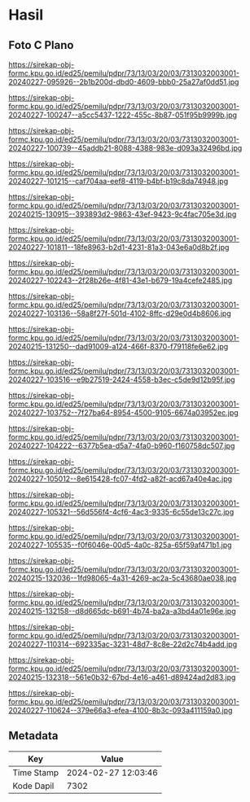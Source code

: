 # Hasil

## Foto C Plano

https://sirekap-obj-formc.kpu.go.id/ed25/pemilu/pdpr/73/13/03/20/03/7313032003001-20240227-095926--2b1b200d-dbd0-4609-bbb0-25a27af0dd51.jpg

https://sirekap-obj-formc.kpu.go.id/ed25/pemilu/pdpr/73/13/03/20/03/7313032003001-20240227-100247--a5cc5437-1222-455c-8b87-051f95b9999b.jpg

https://sirekap-obj-formc.kpu.go.id/ed25/pemilu/pdpr/73/13/03/20/03/7313032003001-20240227-100739--45addb21-8088-4388-983e-d093a32496bd.jpg

https://sirekap-obj-formc.kpu.go.id/ed25/pemilu/pdpr/73/13/03/20/03/7313032003001-20240227-101215--caf704aa-eef8-4119-b4bf-b19c8da74948.jpg

https://sirekap-obj-formc.kpu.go.id/ed25/pemilu/pdpr/73/13/03/20/03/7313032003001-20240215-130915--393893d2-9863-43ef-9423-9c4fac705e3d.jpg

https://sirekap-obj-formc.kpu.go.id/ed25/pemilu/pdpr/73/13/03/20/03/7313032003001-20240227-101811--18fe8963-b2d1-4231-81a3-043e6a0d8b2f.jpg

https://sirekap-obj-formc.kpu.go.id/ed25/pemilu/pdpr/73/13/03/20/03/7313032003001-20240227-102243--2f28b26e-4f81-43e1-b679-19a4cefe2485.jpg

https://sirekap-obj-formc.kpu.go.id/ed25/pemilu/pdpr/73/13/03/20/03/7313032003001-20240227-103136--58a8f27f-501d-4102-8ffc-d29e0d4b8606.jpg

https://sirekap-obj-formc.kpu.go.id/ed25/pemilu/pdpr/73/13/03/20/03/7313032003001-20240215-131250--dad91009-a124-466f-8370-f79118fe6e62.jpg

https://sirekap-obj-formc.kpu.go.id/ed25/pemilu/pdpr/73/13/03/20/03/7313032003001-20240227-103516--e9b27519-2424-4558-b3ec-c5de9d12b95f.jpg

https://sirekap-obj-formc.kpu.go.id/ed25/pemilu/pdpr/73/13/03/20/03/7313032003001-20240227-103752--7f27ba64-8954-4500-9105-6674a03952ec.jpg

https://sirekap-obj-formc.kpu.go.id/ed25/pemilu/pdpr/73/13/03/20/03/7313032003001-20240227-104222--6377b5ea-d5a7-4fa0-b960-f160758dc507.jpg

https://sirekap-obj-formc.kpu.go.id/ed25/pemilu/pdpr/73/13/03/20/03/7313032003001-20240227-105012--8e615428-fc07-4fd2-a82f-acd67a40e4ac.jpg

https://sirekap-obj-formc.kpu.go.id/ed25/pemilu/pdpr/73/13/03/20/03/7313032003001-20240227-105321--56d556f4-4cf6-4ac3-9335-6c55de13c27c.jpg

https://sirekap-obj-formc.kpu.go.id/ed25/pemilu/pdpr/73/13/03/20/03/7313032003001-20240227-105535--f0f6046e-00d5-4a0c-825a-65f59af471b1.jpg

https://sirekap-obj-formc.kpu.go.id/ed25/pemilu/pdpr/73/13/03/20/03/7313032003001-20240215-132036--1fd98065-4a31-4269-ac2a-5c43680ae038.jpg

https://sirekap-obj-formc.kpu.go.id/ed25/pemilu/pdpr/73/13/03/20/03/7313032003001-20240215-132158--d8d665dc-b691-4b74-ba2a-a3bd4a01e96e.jpg

https://sirekap-obj-formc.kpu.go.id/ed25/pemilu/pdpr/73/13/03/20/03/7313032003001-20240227-110314--692335ac-3231-48d7-8c8e-22d2c74b4add.jpg

https://sirekap-obj-formc.kpu.go.id/ed25/pemilu/pdpr/73/13/03/20/03/7313032003001-20240215-132318--561e0b32-67bd-4e16-a461-d89424ad2d83.jpg

https://sirekap-obj-formc.kpu.go.id/ed25/pemilu/pdpr/73/13/03/20/03/7313032003001-20240227-110624--379e66a3-efea-4100-8b3c-093a411159a0.jpg


## Metadata

| Key        | Value               |
| ---------- | ------------------- |
| Time Stamp | 2024-02-27 12:03:46 |
| Kode Dapil | 7302                |



